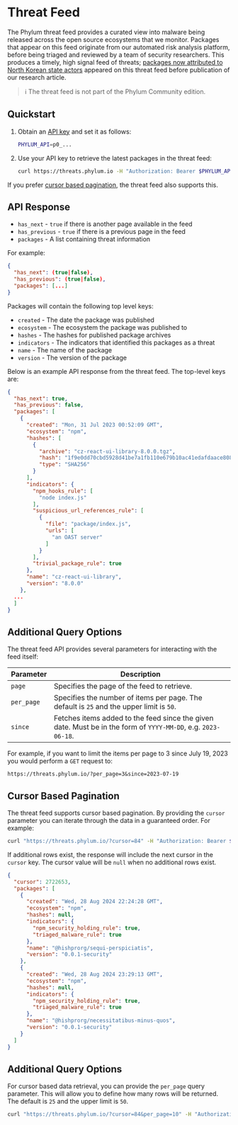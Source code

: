 # Threat Feed

The Phylum threat feed provides a curated view into malware being released across the open source ecosystems that we monitor. Packages that appear on this feed originate from our automated risk analysis platform, before being triaged and reviewed by a team of security researchers. This produces a timely, high signal feed of threats; [packages now attributed to North Korean state actors](https://blog.phylum.io/sophisticated-ongoing-attack-discovered-on-npm/) appeared on this threat feed before publication of our research article.

> ℹ️ The threat feed is not part of the Phylum Community edition.

## Quickstart

1. Obtain an [API key](../knowledge_base/api-keys.md) and set it as follows:

    ```bash
    PHYLUM_API=p0_...
    ```

2. Use your API key to retrieve the latest packages in the threat feed:

    ```bash
    curl https://threats.phylum.io -H "Authorization: Bearer $PHYLUM_API"
    ```

If you prefer [cursor based pagination](#cursor-based-pagination), the threat feed also supports this.

## API Response

- `has_next` - `true` if there is another page available in the feed
- `has_previous` - `true` if there is a previous page in the feed
- `packages` - A list containing threat information

For example:

```json
{
  "has_next": (true|false),
  "has_previous": (true|false),
  "packages": [...]
}
```

Packages will contain the following top level keys:

- `created` - The date the package was published
- `ecosystem` - The ecosystem the package was published to
- `hashes` - The hashes for published package archives
- `indicators` - The indicators that identified this packages as a threat
- `name` - The name of the package
- `version` - The version of the package

Below is an example API response from the threat feed. The top-level keys are:

```json
{
  "has_next": true,
  "has_previous": false,
  "packages": [
    {
      "created": "Mon, 31 Jul 2023 00:52:09 GMT",
      "ecosystem": "npm",
      "hashes": [
        {
          "archive": "cz-react-ui-library-8.0.0.tgz",
          "hash": "1f9e0dd70cbd5928d41be7a1fb110e679b10ac41edafdaace8084e5d1031ca2a",
          "type": "SHA256"
        }
      ],
      "indicators": {
        "npm_hooks_rule": [
          "node index.js"
        ],
        "suspicious_url_references_rule": [
          {
            "file": "package/index.js",
            "urls": [
              "an OAST server"
            ]
          }
        ],
        "trivial_package_rule": true
      },
      "name": "cz-react-ui-library",
      "version": "8.0.0"
    },
  ...
  ]
}
```

## Additional Query Options

The threat feed API provides several parameters for interacting with the feed itself:

| Parameter | Description |
| --- | --- |
| `page` | Specifies the page of the feed to retrieve. |
| `per_page` | Specifies the number of items per page. The default is `25` and the upper limit is `50`. |
| `since` | Fetches items added to the feed since the given date. Must be in the form of `YYYY-MM-DD`, e.g. `2023-06-18`. |

For example, if you want to limit the items per page to 3 since July 19, 2023 you would perform a `GET` request to:

```text
https://threats.phylum.io/?per_page=3&since=2023-07-19
```

## Cursor Based Pagination

The threat feed supports cursor based pagination. By providing the `cursor` parameter you can iterate through the data in a guaranteed order. For example:

```bash
curl "https://threats.phylum.io/?cursor=84" -H "Authorization: Bearer $PHYLUM_API"
```

If additional rows exist, the response will include the next cursor in the `cursor` key. The cursor value will be `null` when no additional rows exist.

```json
{
  "cursor": 2722653,
  "packages": [
    {
      "created": "Wed, 28 Aug 2024 22:24:28 GMT",
      "ecosystem": "npm",
      "hashes": null,
      "indicators": {
        "npm_security_holding_rule": true,
        "triaged_malware_rule": true
      },
      "name": "@hishprorg/sequi-perspiciatis",
      "version": "0.0.1-security"
    },
    {
      "created": "Wed, 28 Aug 2024 23:29:13 GMT",
      "ecosystem": "npm",
      "hashes": null,
      "indicators": {
        "npm_security_holding_rule": true,
        "triaged_malware_rule": true
      },
      "name": "@hishprorg/necessitatibus-minus-quos",
      "version": "0.0.1-security"
    }
  ]
}
```

## Additional Query Options
For cursor based data retrieval, you can provide the `per_page` query parameter. This will allow you to define how many
rows will be returned. The default is `25` and the upper limit is `50`.

```bash
curl "https://threats.phylum.io/?cursor=84&per_page=10" -H "Authorization: Bearer $PHYLUM_API"
```
